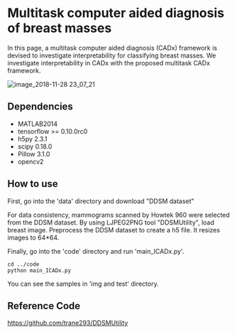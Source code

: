 # Multitask computer aided diagnosis of breast masses



In this page, a multitask computer aided diagnosis (CADx) framework is devised to investigate interpretability for classifying breast masses. We investigate interpretability in CADx with the proposed multitask CADx framework. 



![image_2018-11-28 23_07_21](https://user-images.githubusercontent.com/44894722/49157188-8942c880-f362-11e8-9719-e73f15ab3fde.png)




## Dependencies
* MATLAB2014
* tensorflow >= 0.10.0rc0
* h5py 2.3.1
* scipy 0.18.0
* Pillow 3.1.0
* opencv2


## How to use
First, go into the 'data' directory and download "DDSM dataset"

For data consistency, mammograms scanned by Howtek 960 were selected from the DDSM dataset.
By using LJPEG2PNG tool "DDSMUtility", load breast image.
Preprocess the DDSM dataset to create a h5 file. It resizes images to 64*64.
   


Finally, go into the 'code' directory and run 'main_ICADx.py'.
    
    cd ../code
    python main_ICADx.py
    

You can see the samples in 'img and test' directory.


## Reference Code
https://github.com/trane293/DDSMUtility
